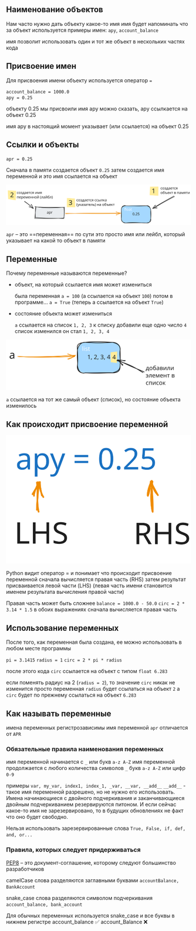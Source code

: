 
## Наименование объектов

Нам часто нужно дать объекту какое-то имя
имя будет напоминать что за объект используется
примеры имен: `apy`, `account_balance`

имя позволит использовать один и тот же объект в нескольких частях кода

## Присвоение имен

Для присвоения имени объекту используется оператор `=`

	account_balance = 1000.0
	apy = 0.25

объекту 0.25 мы присвоили имя apy
можно сказать, apy ссылкается на объект 0.25

имя apy в настоящий момент указывает (или ссылается) на объект 0.25

## Ссылки и объекты

`apr = 0.25`

Сначала в памяти создается объект `0.25`
затем создается имя переменной и это имя ссылается на объект

![py-var1](../assets/attachments/py-var1.svg)

`apr` – это ==переменная==
по сути это просто имя или лейбл, который указывает на какой то объект в памяти

## Переменные

Почему переменные называются переменные?

- объект, на который ссылается имя может измениться

	была переменная `a = 100` (a ссылается на объект `100`)
	потом в программе...
	`a = True` (теперь a ссылается на объект `True`)

- состояние объекта может измениться

	`a` ссылается на список `1, 2, 3`
	к списку добавили еще одно число `4`
	список изменился он стал `1, 2, 3, 4`

![py-var2](../assets/attachments/py-var2.svg)

`a` ссылается на тот же самый объект (список), но состояние объекта изменилось

## Как происходит присвоение переменной

![py-var3](../assets/attachments/py-var3.svg)

Python видит оператор = и понимает что происходит присвоение переменной
сначала вычисляется правая часть (RHS) 
затем результат присваивается левой части (LHS)
(левая часть имени становится именем результата вычисления правой части)

Правая часть может быть сложнее
`balance = 1000.0 - 50.0`
`circ = 2 * 3.14 * 1.5`
в обоих выражениях сначала вычисляется правая часть

## Использование переменных

После того, как переменная была создана, ее можно использовать в любом месте программы

`pi = 3.1415`
`radius = 1`
`circ = 2 * pi * radius`

после этого кода `circ` ссылается на объект с типом `float 6.283`

если поменять радиус на 2 (`radius = 2`), то значение `circ` никак не изменится
просто переменная `radius` будет ссылаться на объект `2`
а `circ` будет по прежнему ссылаться на объект `6.283`

## Как называть переменные

имена переменных регистрозависимы
имя переменной `apr` отличается от `APR`

### Обязательные правила наименования переменных

имя переменной начинается с `_` или букв `a-z A-Z`
имя переменной продолжается с любого количества символов `_` букв `a-z A-Z` или цифр `0-9`

примеры
`var, my_var, index1, index_1, _var, __var, __add__`
`__add__` - такое имя переменной разрешено, но не нужно его использовать. Имена начинающиеся с двойного подчеркивания и заканчивающиеся двойным подчеркиванием резервируются питоном. И если сейчас какое-то имя не зарезервировано, то в будущих обновлениях не факт что оно будет свободно.

Нельзя использовать зарезервированные слова
`True, False, if, def, and, or...`

### Правила, которых следует придерживаться

[PEP8](https://www.python.org/dev/peps/pep-0008/) – это документ-соглашение, которому следуют большинство разработчиков

camelCase 
слова разделяются заглавными буквами
`accountBalance, BankAccount`

snake_case
слова разделяются символом подчеркивания
`account_balance, bank_account`

Для обычных переменных используется snake_case и все буквы в нижнем регистре
account_balance ✅
account_Balance ❌

